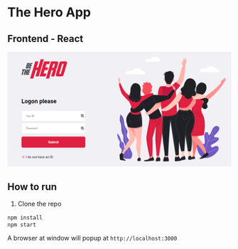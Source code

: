 # The Hero App
## Frontend - React

![](frontpage.png)

## How to run


1. Clone the repo
```
npm install
npm start
```

A browser at window will popup at `http://localhost:3000`






